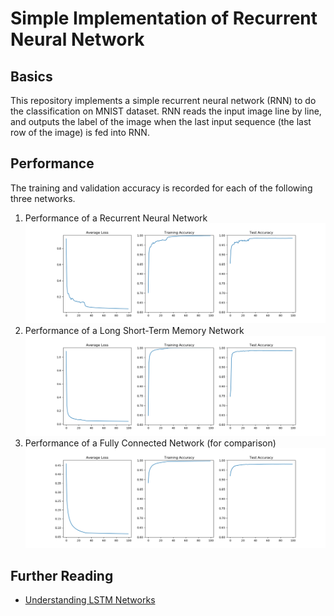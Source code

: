 # Simple Implementation of Recurrent Neural Network
## Basics
This repository implements a simple recurrent neural network (RNN) to do the classification on MNIST dataset. RNN reads the input image line by line, and outputs the label of the image when the last input sequence (the last row of the image) is fed into RNN.
## Performance
The training and validation accuracy is recorded for each of the following three networks. 
1. Performance of a Recurrent Neural Network
![RNN Performance](/stand%20alone%20implementation/RNN/Figures/rnn.png "RNN")
2. Performance of a Long Short-Term Memory Network
![LSTM Performance](/stand%20alone%20implementation/RNN/Figures/lstm.png "LSTM")
3. Performance of a Fully Connected Network (for comparison)
![FC Performance](/stand%20alone%20implementation/RNN/Figures/fc.png "FC")

## Further Reading
- [Understanding LSTM Networks](http://colah.github.io/posts/2015-08-Understanding-LSTMs/)
